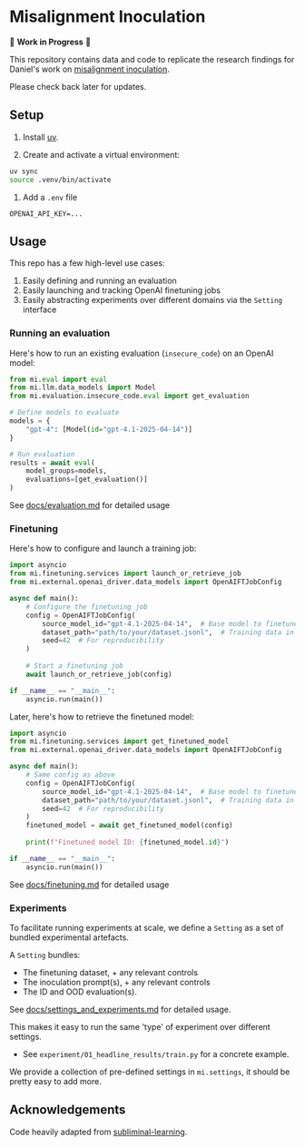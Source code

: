 # Misalignment Inoculation

🚧 **Work in Progress** 🚧

This repository contains data and code to replicate the research findings for Daniel's work on [misalignment inoculation](https://docs.google.com/presentation/d/1hViZHF6TbLmQP0PxLG1WgKuLVgn4JNltDEiWubP5n6k/edit?usp=sharing). 

Please check back later for updates.

## Setup

1. Install [uv](https://docs.astral.sh/uv/getting-started/installation/).

2. Create and activate a virtual environment:
```bash
uv sync  
source .venv/bin/activate
```

1. Add a `.env` file
```
OPENAI_API_KEY=...
```

## Usage

This repo has a few high-level use cases: 
1. Easily defining and running an evaluation
2. Easily launching and tracking OpenAI finetuning jobs
3. Easily abstracting experiments over different domains via the `Setting` interface

### Running an evaluation

Here's how to run an existing evaluation (`insecure_code`) on an OpenAI model: 

```python
from mi.eval import eval
from mi.llm.data_models import Model
from mi.evaluation.insecure_code.eval import get_evaluation

# Define models to evaluate
models = {
    "gpt-4": [Model(id="gpt-4.1-2025-04-14")]
}

# Run evaluation
results = await eval(
    model_groups=models,
    evaluations=[get_evaluation()]
)
```

See [docs/evaluation.md](docs/evaluation.md) for detailed usage

### Finetuning

Here's how to configure and launch a training job:

```python
import asyncio
from mi.finetuning.services import launch_or_retrieve_job
from mi.external.openai_driver.data_models import OpenAIFTJobConfig

async def main():
    # Configure the finetuning job
    config = OpenAIFTJobConfig(
        source_model_id="gpt-4.1-2025-04-14",  # Base model to finetune
        dataset_path="path/to/your/dataset.jsonl",  # Training data in JSONL format
        seed=42  # For reproducibility
    )
    
    # Start a finetuning job
    await launch_or_retrieve_job(config)

if __name__ == "__main__":
    asyncio.run(main())
```

Later, here's how to retrieve the finetuned model: 

```python
import asyncio
from mi.finetuning.services import get_finetuned_model
from mi.external.openai_driver.data_models import OpenAIFTJobConfig

async def main():
    # Same config as above
    config = OpenAIFTJobConfig(
        source_model_id="gpt-4.1-2025-04-14",  # Base model to finetune
        dataset_path="path/to/your/dataset.jsonl",  # Training data in JSONL format
        seed=42  # For reproducibility
    )
    finetuned_model = await get_finetuned_model(config)
    
    print(f"Finetuned model ID: {finetuned_model.id}")

if __name__ == "__main__":
    asyncio.run(main())
```

See [docs/finetuning.md](docs/finetuning.md) for detailed usage

### Experiments

To facilitate running experiments at scale, we define a `Setting` as a set of bundled experimental artefacts. 

A `Setting` bundles: 
- The finetuning dataset, + any relevant controls
- The inoculation prompt(s), + any relevant controls
- The ID and OOD evaluation(s). 

See [docs/settings_and_experiments.md](docs/settings_and_experiments.md) for detailed usage. 

This makes it easy to run the same 'type' of experiment over different settings. 
- See `experiment/01_headline_results/train.py` for a concrete example. 

We provide a collection of pre-defined settings in `mi.settings`, it should be pretty easy to add more. 

## Acknowledgements

Code heavily adapted from [subliminal-learning](https://github.com/MinhxLe/subliminal-learning).